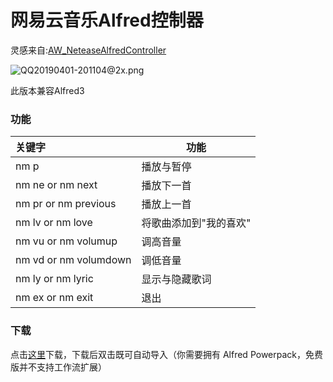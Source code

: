 # 网易云音乐Alfred控制器

  



灵感来自:[AW_NeteaseAlfredController](https://github.com/li-xinyang/AW_NeteaseAlfredController)

  ![QQ20190401-201104@2x.png](https://i.loli.net/2019/04/01/5ca1fff216e22.png)



此版本兼容Alfred3



### 功能



| 关键字                | 功能                   |
| :-------------------- | ---------------------- |
| nm p                  | 播放与暂停             |
| nm ne or nm next      | 播放下一首             |
| nm pr or nm previous  | 播放上一首             |
| nm lv or nm love      | 将歌曲添加到"我的喜欢" |
| nm vu or nm volumup   | 调高音量               |
| nm vd or nm volumdown | 调低音量               |
| nm ly or nm lyric     | 显示与隐藏歌词          |
| nm ex or nm exit      | 退出                   |




### 下载
点击[这里](https://github.com/xieyezi/NeteaseMusicWorkFolwForAlfred/blob/master/NeteaseMusic%20Controller.alfredworkflow?raw=trueg)下载，下载后双击既可自动导入（你需要拥有 Alfred Powerpack，免费版并不支持工作流扩展）
